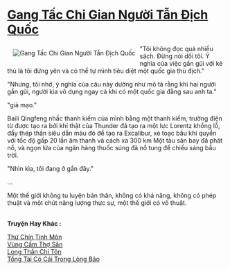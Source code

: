 <a href="https://truyentiki.com/gang-tac-chi-gian-nguoi-tan-dich-quoc.33751/" title="Gang Tấc Chi Gian Người Tẫn Địch Quốc"><h1>Gang Tấc Chi Gian Người Tẫn Địch Quốc</h1></a><div style="display:table"><img align="right" style="float: left; padding: 10px;" src="https://truyentiki.com/a/img/str/src/33751.jpg" alt="Gang Tấc Chi Gian Người Tẫn Địch Quốc">"Tôi không đọc quá nhiều sách. Đừng nói dối tôi. Ý nghĩa của việc gần gũi với kẻ thù là tôi đứng yên và có thể tự mình tiêu diệt một quốc gia thù địch." <p></p> "Nhưng, tôi nhớ, ý nghĩa của câu này dường như mô tả rằng khi hai người gần gũi, người kia vô dụng ngay cả khi có một quốc gia đằng sau anh ta." <p></p> "giả mạo." <p></p> Baili Qingfeng nhấc thanh kiếm của mình bằng một thanh kiếm, trường điện từ được tạo ra bởi khí thật của Thunder đã tạo ra một lực Lorentz khổng lồ, đẩy thép thần siêu dẫn màu đỏ để tạo ra Excalibur, xé toạc bầu khí quyển với tốc độ gấp 20 lần âm thanh và cách xa 300 km Một tàu sân bay đã phát nổ, và ngọn lửa của ngân hàng thuốc súng đã nổ tung để chiếu sáng bầu trời. <p></p> "Nhìn kìa, tôi đang ở gần đây." <p></p> ... <p></p> Một thế giới không tu luyện bản thân, không có khả năng, không có phép thuật và một chút năng lượng thực sự, một thế giới có võ thuật.</div><p><br><b>Truyện Hay Khác :</b></p><a href="https://truyentiki.com/thu-chin-tinh-mon.33750/" alt="Thứ Chín Tinh Môn">Thứ Chín Tinh Môn</a><br/><a href="https://github.com/nownovels/top500/tree/master/truyenhay/33465/" alt="Vùng Cấm Thợ Săn">Vùng Cấm Thợ Săn</a><br/><a href="https://github.com/nownovels/top500/tree/master/truyenhay/33754/" alt="Long Thần Chí Tôn">Long Thần Chí Tôn</a><br/><a href="https://truyentiki.wordpress.com/2020/06/08/tong-tai-co-cai-trong-long-bao/" alt="Tổng Tài Có Cái Trong Lòng Bảo">Tổng Tài Có Cái Trong Lòng Bảo</a><br/>